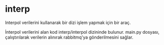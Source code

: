 # interp

Interpol verilerini kullanarak bir dizi işlem yapmak için bir araç.

İnterpol verilerini alan kod interp/interpol dizininde bulunur. main.py dosyası, çalıştırılarak verilerin alınırak rabbitmq'ya gönderilmesini sağlar.




